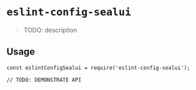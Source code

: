 # `eslint-config-sealui`

> TODO: description

## Usage

```
const eslintConfigSealui = require('eslint-config-sealui');

// TODO: DEMONSTRATE API
```
